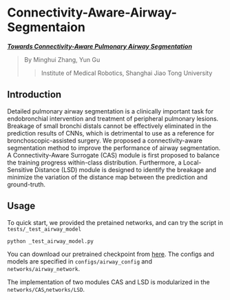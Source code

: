 # Connectivity-Aware-Airway-Segmentaion

[**_Towards Connectivity-Aware Pulmonary Airway Segmentation_**]()

> By Minghui Zhang, Yun Gu
>> Institute of Medical Robotics, Shanghai Jiao Tong University

## Introduction
Detailed pulmonary airway segmentation is a clinically important task for endobronchial intervention and treatment of peripheral pulmonary lesions. 
Breakage of small bronchi distals cannot be effectively eliminated in the prediction results of CNNs, which is detrimental to use as a reference for bronchoscopic-assisted surgery. 
We proposed a connectivity-aware segmentation method to improve the performance of airway segmentation. 
A Connectivity-Aware Surrogate (CAS) module is first proposed to balance the training progress within-class distribution. 
Furthermore, a Local-Sensitive Distance (LSD) module is designed to identify the breakage and minimize the variation of the distance map between the prediction and ground-truth.

## Usage
To quick start, we provided the pretained networks, and can try the script in ```tests/_test_airway_model```

```
python _test_airway_model.py
```

You can download our pretrained checkpoint from [here](https://drive.google.com/file/d/1_Uz2DzVHAa0S1fRNqyfYRYQZQixbO_dT/view?usp=sharing). The configs and models are specified in 
```configs/airway_config``` and ```networks/airway_network```.

The implementation of two modules CAS and LSD is modularized in the ```networks/CAS```,```networks/LSD```.


